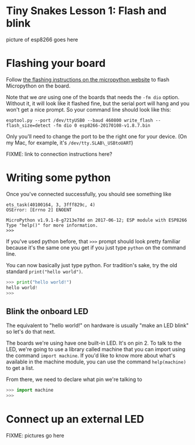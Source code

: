 # Tiny Snakes Lesson 1: Flash and blink

picture of esp8266 goes here


# Flashing your board

Follow [the flashing instructions on the micropython website](
https://docs.micropython.org/en/latest/esp8266/esp8266/tutorial/intro.html)
to flash Micropython on the board.

Note that we *are* using one of the boards that needs the `-fm dio` option.
Without it, it will look like it flashed fine, but the serial port will hang
and you won't get a nice prompt.  So your command line should look like this:

`esptool.py --port /dev/ttyUSB0 --baud 460800 write_flash --flash_size=detect
-fm dio 0 esp8266-20170108-v1.8.7.bin`

Only you'll need to change the port to be the right one for your device. (On
my Mac, for example, it's `/dev/tty.SLAB\_USBtoUART`)

FIXME: link to connection instructions here?

# Writing some python

Once you've connected successfully, you should see something like

```
ets_task(40100164, 3, 3fff829c, 4)
OSError: [Errno 2] ENOENT

MicroPython v1.9.1-8-g7213e78d on 2017-06-12; ESP module with ESP8266
Type "help()" for more information.
>>>
```

If you've used python before, that `>>>` prompt should look pretty familiar
because it's the same one you get if you just type `python` on the command
line.

You can now basically just type python.  For tradition's sake, try the old standard `print("hello world")`.

```python
>>> print("hello world!")
hello world!
>>>
```

## Blink the onboard LED

The equivalent to "hello world!" on hardware is usually "make an LED blink" so let's do that next.

The boards we're using have one built-in LED.  It's on pin 2.  To talk to the LED, we're going to use a library called machine that you can import using the command `import machine`.  If you'd like to know more about what's available in the machine module, you can use the command `help(machine)` to get a list.

From there, we need to declare what pin we're talking to

```python
>>> import machine
>>>
```

# Connect up an external LED

FIXME: pictures go here